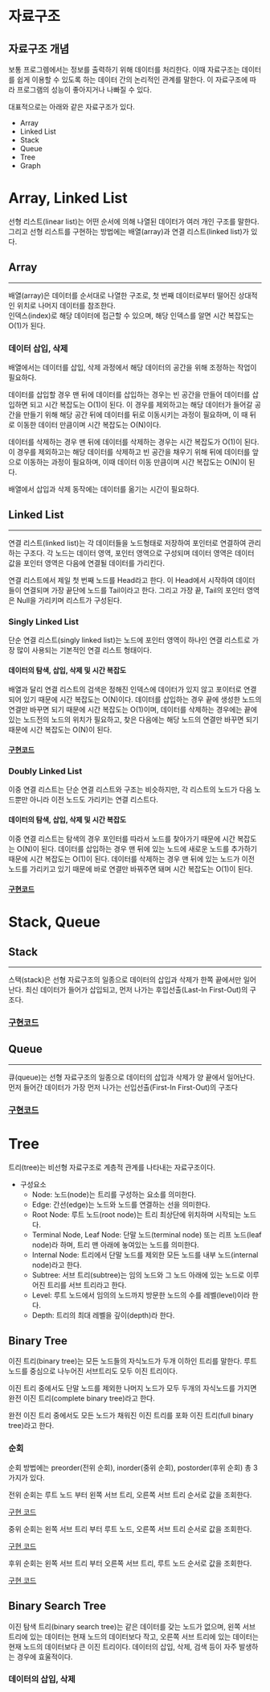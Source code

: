 # 자료구조

## 자료구조 개념

보통 프로그렘에서는 정보를 출력하기 위해 데이터를 처리한다. 이때 자료구조는 데이터를 쉽게 이용할 수 있도록 하는 데이터 간의 논리적인 관계를 말한다.
이 자료구조에 따라 프로그램의 성능이 좋아지거나 나빠질 수 있다.

대표적으로는 아래와 같은 자료구조가 있다.

- Array
- Linked List
- Stack
- Queue
- Tree
- Graph

# Array, Linked List

선형 리스트(linear list)는 어떤 순서에 의해 나열된 데이터가 여러 개인 구조를 말한다. 그리고 선형 리스트를 구현하는 방법에는 배열(array)과 연결 리스트(linked list)가 있다.

## Array

---

배열(array)은 데이터를 순서대로 나열한 구조로, 첫 번째 데이터로부터 떨어진 상대적인 위치로 나머지 데이터를 참조한다.  
인덱스(index)로 해당 데이터에 접근할 수 있으며, 해당 인덱스를 알면 시간 복잡도는 O(1)가 된다.

### 데이터 삽입, 삭제

배열에서는 데이터를 삽입, 삭제 과정에서 해당 데이터의 공간을 위해 조정하는 작업이 필요하다.

데이터를 삽입할 경우 맨 뒤에 데이터를 삽입하는 경우는 빈 공간을 만들어 데이터를 삽입하면 되고 시간 복잡도는 O(1)이 된다. 이 경우를 제외하고는 해당 데이터가 들어갈 공간을 만들기 위해 해당 공간 뒤에 데이터를 뒤로 이동시키는 과정이 필요하며, 이 때 뒤로 이동한 데이터 만큼이며 시간 복잡도는 O(N)이다.

데이터를 삭제하는 경우 맨 뒤에 데이터를 삭제하는 경우는 시간 복잡도가 O(1)이 된다. 이 경우를 제외하고는 해당 데이터를 삭제하고 빈 공간을 채우기 위해 뒤에 데이터를 앞으로 이동하는 과정이 필요하며, 이때 데이터 이동 만큼이며 시간 복잡도는 O(N)이 된다.

배열에서 삽입과 삭제 동작에는 데이터를 옮기는 시간이 필요하다.

## Linked List

---

연결 리스트(linked list)는 각 데이터들을 노드형태로 저장하여 포인터로 연결하여 관리하는 구조다. 각 노드는 데이터 영역, 포인터 영역으로 구성되며 데이터 영역은 데이터 값을 포인터 영역은 다음에 연결될 데이터를 가리킨다.

연결 리스트에서 제일 첫 번째 노드를 Head라고 한다. 이 Head에서 시작하여 데이터들이 연결되며 가장 끝단에 노드를 Tail이라고 한다. 그리고 가장 끝, Tail의 포인터 영역은 Null을 가리키며 리스트가 구성된다.

### Singly Linked List

단순 연결 리스트(singly linked list)는 노드에 포인터 영역이 하나인 연결 리스트로 가장 많이 사용되는 기본적인 연결 리스트 형태이다.

#### 데이터의 탐색, 삽입, 삭제 및 시간 복잡도

배열과 달리 연결 리스트의 검색은 정해진 인덱스에 데이터가 있지 않고 포이터로 연결되어 있기 때문에 시간 복잡도는 O(N)이다.
데이터를 삽입하는 경우 끝에 생성한 노드의 연결만 바꾸면 되기 때문에 시간 복잡도는 O(1)이며,
데이터를 삭제하는 경우에는 끝에 있는 노드전의 노드의 위치가 필요하고, 찾은 다음에는 해당 노드의 연결만 바꾸면 되기 때문에 시간 복잡도는 O(N)이 된다.

#### [구현코드](https://github.com/hmy75d/data-structure-code/blob/main/src/dataStructure/singlyLinkedList.ts)

### Doubly Linked List

이중 연결 리스트는 단순 연결 리스트와 구조는 비슷하지만, 각 리스트의 노드가 다음 노드뿐만 아니라 이전 노드도 가리키는 연결 리스트다.

#### 데이터의 탐색, 삽입, 삭제 및 시간 복잡도

이중 연결 리스트는 탐색의 경우 포인터를 따라서 노드를 찾아가기 때문에 시간 복잡도는 O(N)이 된다.
데이터를 삽입하는 경우 맨 뒤에 있는 노드에 새로운 노드를 추가하기 때문에 시간 복잡도는 O(1)이 된다.
데이터를 삭제하는 경우 맨 뒤에 있는 노드가 이전 노드를 가리키고 있기 때문에 바로 연결만 바꿔주면 돼며 시간 복잡도는 O(1)이 된다.

#### [구현코드](https://github.com/hmy75d/data-structure-code/blob/main/src/dataStructure/doublyLinkedList.ts)

# Stack, Queue

## Stack

---

스택(stack)은 선형 자료구조의 일종으로 데이터의 삽입과 삭제가 한쪽 끝에서만 일어난다.
최신 데이터가 들어가 삽입되고, 먼저 나가는 후입선출(Last-In First-Out)의 구조다.

### [구현코드](https://github.com/hmy75d/data-structure-code/blob/main/src/dataStructure/stack.ts)

## Queue

---

큐(queue)는 선형 자료구조의 일종으로 데이터의 삽입과 삭제가 양 끝에서 일어난다.
먼저 들어간 데이터가 가장 먼저 나가는 선입선출(First-In First-Out)의 구조다

### [구현코드](https://github.com/hmy75d/data-structure-code/blob/main/src/dataStructure/queue.ts)

# Tree

트리(tree)는 비선형 자료구조로 계층적 관계를 나타내는 자료구조이다.

- 구성요소
  - Node: 노드(node)는 트리를 구성하는 요소를 의미한다.
  - Edge: 간선(edge)는 노드와 노드를 연결하는 선을 의미한다.
  - Root Node: 루트 노드(root node)는 트리 최상단에 위치하며 시작되는 노드다.
  - Terminal Node, Leaf Node: 단말 노드(terminal node) 또는 리프 노드(leaf node)라 하며, 트리 맨 아래에 놓여있는 노드를 의미한다.
  - Internal Node: 트리에서 단말 노드를 제외한 모든 노드를 내부 노드(internal node)라고 한다.
  - Subtree: 서브 트리(subtree)는 임의 노드와 그 노드 아래에 있는 노드로 이루어진 트리를 서브 트리라고 한다.
  - Level: 루트 노드에서 임의의 노드까지 방문한 노드의 수를 레벨(level)이라 한다.
  - Depth: 트리의 최대 레벨을 깊이(depth)라 한다.

## Binary Tree

이진 트리(binary tree)는 모든 노드들의 자식노드가 두개 이하인 트리를 말한다. 루트 노드를 중심으로 나누어진 서브트리도 모두 이진 트리이다.

이진 트리 중에서도 단말 노드를 제외한 나머지 노드가 모두 두개의 자식노드를 가지면 완전 이진 트리(complete binary tree)라고 한다.

완전 이진 트리 중에서도 모든 노드가 채워진 이진 트리를 포화 이진 트리(full binary tree)라고 한다.

### 순회

순회 방법에는 preorder(전위 순회), inorder(중위 순회), postorder(후위 순회) 총 3가지가 있다.

전위 순회는 루트 노드 부터 왼쪽 서브 트리, 오른쪽 서브 트리 순서로 값을 조회한다.

[구현 코드](https://github.com/hmy75d/data-structure-code/blob/main/src/dataStructure/binaryTree.ts#L22)

중위 순회는 왼쪽 서브 트리 부터 루트 노드, 오른쪽 서브 트리 순서로 값을 조회한다.

[구현 코드](https://github.com/hmy75d/data-structure-code/blob/main/src/dataStructure/binaryTree.ts#L41)

후위 순회는 왼쪽 서브 트리 부터 오른쪽 서브 트리, 루트 노드 순서로 값을 조회한다.

[구현 코드](https://github.com/hmy75d/data-structure-code/blob/main/src/dataStructure/binaryTree.ts#L60)

## Binary Search Tree

이진 탐색 트리(binary search tree)는 같은 데이터를 갖는 노드가 없으며, 왼쪽 서브 트리에 있는 데이터는 현재 노드의 데이터보다 작고, 오른쪽 서브 트리에 있는 데이터는 현재 노드의 데이터보다 큰 이진 트리이다.
데이터의 삽입, 삭제, 검색 등이 자주 발생하는 경우에 효울적이다.

### 데이터의 삽입, 삭제
